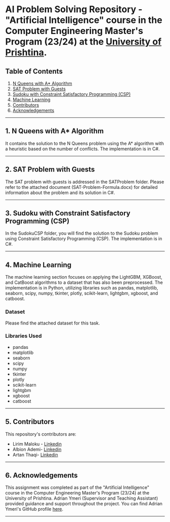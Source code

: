 # AI Problem Solving Repository - "Artificial Intelligence" course in the Computer Engineering Master's Program (23/24) at the [University of Prishtina](https://fiek.uni-pr.edu).

## Table of Contents
1. [N Queens with A* Algorithm](#n-queens)
2. [SAT Problem with Guests](#sat-problem)
3. [Sudoku with Constraint Satisfactory Programming (CSP)](#sudoku)
4. [Machine Learning](#machine-learning)
5. [Contributors](#contributors)
6. [Acknowledgements](#acknowledgements)

---

## 1. N Queens with A* Algorithm <a name="n-queens"></a>

It contains the solution to the N Queens problem using the A* algorithm with a heuristic based on the number of conflicts. The implementation is in C#.

---

## 2. SAT Problem with Guests <a name="sat-problem"></a>

The SAT problem with guests is addressed in the SATProblem folder. Please refer to the attached document (SAT-Problem-Formula.docx) for detailed information about the problem and its solution in C#.

---

## 3. Sudoku with Constraint Satisfactory Programming (CSP) <a name="sudoku"></a>

In the SudokuCSP folder, you will find the solution to the Sudoku problem using Constraint Satisfactory Programming (CSP). The implementation is in C#.

---

## 4. Machine Learning <a name="machine-learning"></a>

The machine learning section focuses on applying the LightGBM, XGBoost, and CatBoost algorithms to a dataset that has also been preprocessed. The implementation is in Python, utilizing libraries such as pandas, matplotlib, seaborn, scipy, numpy, tkinter, plotly, scikit-learn, lightgbm, xgboost, and catboost.

### Dataset
Please find the attached dataset for this task.

### Libraries Used
- pandas
- matplotlib
- seaborn
- scipy
- numpy
- tkinter
- plotly
- scikit-learn
- lightgbm
- xgboost
- catboost

---

## 5. Contributors <a name="contributors"></a>

This repository's contributors are:
- Lirim Maloku - [Linkedin](https://github.com/lirimm)
- Albion Ademi- [Linkedin](https://github.com/albiongit)
- Artan Thaqi- [Linkedin](https://github.com/artanthaqi)

---

## 6. Acknowledgements <a name="acknowledgements"></a>

This assignment was completed as part of the "Artificial Intelligence" course in the Computer Engineering Master's Program (23/24) at the University of Prishtina. Adrian Ymeri (Supervisor and Teaching Assistant) provided guidance and support throughout the project. You can find Adrian Ymeri's GitHub profile [here](https://github.com/adrianymeri).

---
